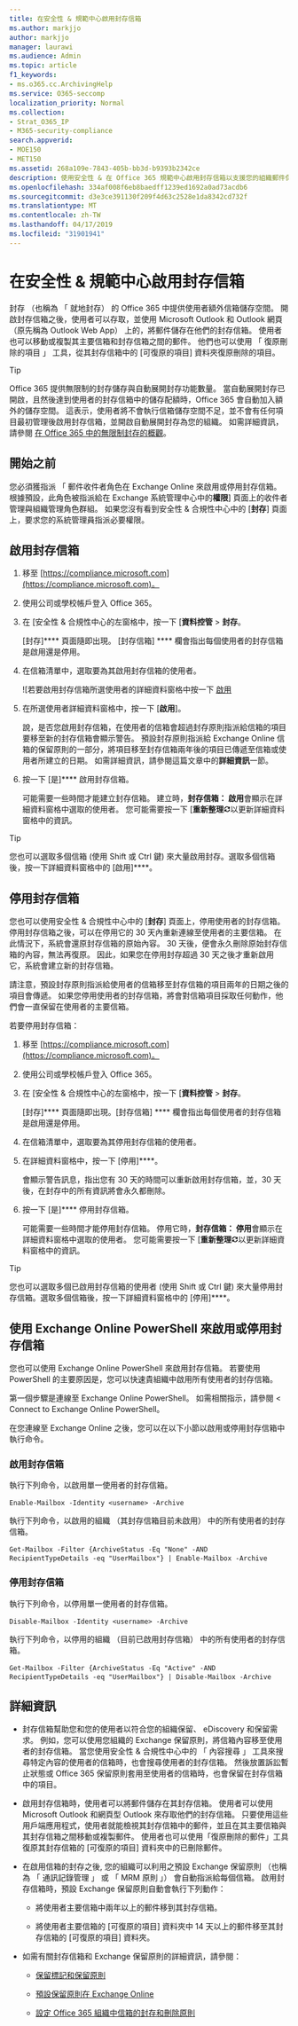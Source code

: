 ```yaml
---
title: 在安全性 & 規範中心啟用封存信箱
ms.author: markjjo
author: markjjo
manager: laurawi
ms.audience: Admin
ms.topic: article
f1_keywords:
- ms.o365.cc.ArchivingHelp
ms.service: O365-seccomp
localization_priority: Normal
ms.collection:
- Strat_O365_IP
- M365-security-compliance
search.appverid:
- MOE150
- MET150
ms.assetid: 268a109e-7843-405b-bb3d-b9393b2342ce
description: 使用安全性 & 在 Office 365 規範中心啟用封存信箱以支援您的組織郵件保留、 eDiscovery 和保留需求。
ms.openlocfilehash: 334af008f6eb8baedff1239ed1692a0ad73acdb6
ms.sourcegitcommit: d3e3ce391130f209f4d63c2528e1da8342cd732f
ms.translationtype: MT
ms.contentlocale: zh-TW
ms.lasthandoff: 04/17/2019
ms.locfileid: "31901941"
---
```

# <a name="enable-archive-mailboxes-in-the-security--compliance-center"></a>在安全性 & 規範中心啟用封存信箱
  
封存 （也稱為 「 就地封存） 的 Office 365 中提供使用者額外信箱儲存空間。 開啟封存信箱之後，使用者可以存取，並使用 Microsoft Outlook 和 Outlook 網頁 （原先稱為 Outlook Web App） 上的，將郵件儲存在他們的封存信箱。 使用者也可以移動或複製其主要信箱和封存信箱之間的郵件。 他們也可以使用 「 復原刪除的項目 」 工具，從其封存信箱中的 [可復原的項目] 資料夾復原刪除的項目。 
  
> [!TIP]
> Office 365 提供無限制的封存儲存與自動展開封存功能數量。 當自動展開封存已開啟，且然後達到使用者的封存信箱中的儲存配額時，Office 365 會自動加入額外的儲存空間。 這表示，使用者將不會執行信箱儲存空間不足，並不會有任何項目最初管理後啟用封存信箱，並開啟自動展開封存為您的組織。 如需詳細資訊，請參閱 [在 Office 365 中的無限制封存的概觀](unlimited-archiving.md)。 
  
## <a name="before-you-begin"></a>開始之前

您必須獲指派 「 郵件收件者角色在 Exchange Online 來啟用或停用封存信箱。 根據預設，此角色被指派給在 Exchange 系統管理中心中的**權限**] 頁面上的收件者管理與組織管理角色群組。 如果您沒有看到安全性 & 合規性中心中的 [**封存**] 頁面上，要求您的系統管理員指派必要權限。 
  
## <a name="enable-an-archive-mailbox"></a>啟用封存信箱
  
1. 移至 [https://compliance.microsoft.com](https://compliance.microsoft.com)。
    
2. 使用公司或學校帳戶登入 Office 365。
    
3. 在 [安全性 & 合規性中心的左窗格中，按一下 [**資料控管** \> **封存**。
    
    [封存]**** 頁面隨即出現。 [封存信箱] **** 欄會指出每個使用者的封存信箱是啟用還是停用。 
    
4. 在信箱清單中，選取要為其啟用封存信箱的使用者。
    
    ![若要啟用封存信箱所選使用者的詳細資料窗格中按一下 [啟用](media/8b53cdec-d5c9-4c28-af11-611f95c37b34.png)
  
5. 在所選使用者詳細資料窗格中，按一下 [**啟用**]。 
    
    說，是否您啟用封存信箱，在使用者的信箱會超過封存原則指派給信箱的項目要移至新的封存信箱會顯示警告。 預設封存原則指派給 Exchange Online 信箱的保留原則的一部分，將項目移至封存信箱兩年後的項目已傳遞至信箱或使用者所建立的日期。 如需詳細資訊，請參閱這篇文章中的**詳細資訊**一節。 
    
6. 按一下 [是]**** 啟用封存信箱。 
    
    可能需要一些時間才能建立封存信箱。 建立時，**封存信箱： 啟用**會顯示在詳細資料窗格中選取的使用者。 您可能需要按一下 [**重新整理**![重新整理圖示](media/O365-MDM-Policy-RefreshIcon.gif)以更新詳細資料窗格中的資訊。 
    
> [!TIP]
> 您也可以選取多個信箱 (使用 Shift 或 Ctrl 鍵) 來大量啟用封存。選取多個信箱後，按一下詳細資料窗格中的 [啟用]****。 
  
## <a name="disable-an-archive-mailbox"></a>停用封存信箱
  
您也可以使用安全性 & 合規性中心中的 [**封存**] 頁面上，停用使用者的封存信箱。 停用封存信箱之後，可以在停用它的 30 天內重新連線至使用者的主要信箱。 在此情況下，系統會還原封存信箱的原始內容。 30 天後，便會永久刪除原始封存信箱的內容，無法再復原。 因此，如果您在停用封存超過 30 天之後才重新啟用它，系統會建立新的封存信箱。 
  
請注意，預設封存原則指派給使用者的信箱移至封存信箱的項目兩年的日期之後的項目會傳遞。 如果您停用使用者的封存信箱，將會對信箱項目採取任何動作，他們會一直保留在使用者的主要信箱。
  
若要停用封存信箱：
  
1. 移至 [https://compliance.microsoft.com](https://compliance.microsoft.com)。
    
2. 使用公司或學校帳戶登入 Office 365。
    
3. 在 [安全性 & 合規性中心的左窗格中，按一下 [**資料控管** \> **封存**。
    
    [封存]**** 頁面隨即出現。[封存信箱] **** 欄會指出每個使用者的封存信箱是啟用還是停用。 
    
4. 在信箱清單中，選取要為其停用封存信箱的使用者。
    
5. 在詳細資料窗格中，按一下 [停用]****。 
    
    會顯示警告訊息，指出您有 30 天的時間可以重新啟用封存信箱，並，30 天後，在封存中的所有資訊將會永久都刪除。 
    
6. 按一下 [是]**** 停用封存信箱。 
    
    可能需要一些時間才能停用封存信箱。 停用它時，**封存信箱： 停用**會顯示在詳細資料窗格中選取的使用者。 您可能需要按一下 [**重新整理**![重新整理圖示](media/O365-MDM-Policy-RefreshIcon.gif)以更新詳細資料窗格中的資訊。 
    
> [!TIP]
> 您也可以選取多個已啟用封存信箱的使用者 (使用 Shift 或 Ctrl 鍵) 來大量停用封存信箱。選取多個信箱後，按一下詳細資料窗格中的 [停用]****。 
  
## <a name="use-exchange-online-powershell-to-enable-or-disable-archive-mailboxes"></a>使用 Exchange Online PowerShell 來啟用或停用封存信箱

您也可以使用 Exchange Online PowerShell 來啟用封存信箱。 若要使用 PowerShell 的主要原因是，您可以快速貴組織中啟用所有使用者的封存信箱。

第一個步驟是連線至 Exchange Online PowerShell。 如需相關指示，請參閱 < <b0>Connect to Exchange Online PowerShell</b0>。

在您連線至 Exchange Online 之後，您可以在以下小節以啟用或停用封存信箱中執行命令。

### <a name="enable-archive-mailboxes"></a>啟用封存信箱

執行下列命令，以啟用單一使用者的封存信箱。
    
  ```
  Enable-Mailbox -Identity <username> -Archive
  ```

執行下列命令，以啟用的組織 （其封存信箱目前未啟用） 中的所有使用者的封存信箱。
    
  ```
  Get-Mailbox -Filter {ArchiveStatus -Eq "None" -AND RecipientTypeDetails -eq "UserMailbox"} | Enable-Mailbox -Archive
  ```
  
### <a name="disable-archive-mailboxes"></a>停用封存信箱

執行下列命令，以停用單一使用者的封存信箱。
    
  ```
  Disable-Mailbox -Identity <username> -Archive
  ```

執行下列命令，以停用的組織 （目前已啟用封存信箱） 中的所有使用者的封存信箱。
    
  ```
  Get-Mailbox -Filter {ArchiveStatus -Eq "Active" -AND RecipientTypeDetails -eq "UserMailbox"} | Disable-Mailbox -Archive
  ```

## <a name="more-information"></a>詳細資訊
  
- 封存信箱幫助您和您的使用者以符合您的組織保留、 eDiscovery 和保留需求。 例如，您可以使用您組織的 Exchange 保留原則，將信箱內容移至使用者的封存信箱。 當您使用安全性 & 合規性中心中的 「 內容搜尋 」 工具來搜尋特定內容的使用者的信箱時，也會搜尋使用者的封存信箱。 然後放置訴訟暫止狀態或 Office 365 保留原則套用至使用者的信箱時，也會保留在封存信箱中的項目。
  
- 啟用封存信箱時，使用者可以將郵件儲存在其封存信箱。 使用者可以使用 Microsoft Outlook 和網頁型 Outlook 來存取他們的封存信箱。 只要使用這些用戶端應用程式，使用者就能檢視其封存信箱中的郵件，並且在其主要信箱與其封存信箱之間移動或複製郵件。 使用者也可以使用「復原刪除的郵件」工具復原其封存信箱的 [可復原的項目] 資料夾中的已刪除郵件。 
  
- 在啟用信箱的封存之後, 您的組織可以利用之預設 Exchange 保留原則 （也稱為 「 通訊記錄管理 」 或 「 MRM 原則 」） 會自動指派給每個信箱。 啟用封存信箱時，預設 Exchange 保留原則自動會執行下列動作： 
  
    - 將使用者主要信箱中兩年以上的郵件移到其封存信箱。 
    
    - 將使用者主要信箱的 [可復原的項目] 資料夾中 14 天以上的郵件移至其封存信箱的 [可復原的項目] 資料夾。
    
- 如需有關封存信箱和 Exchange 保留原則的詳細資訊，請參閱：
    
  - [保留標記和保留原則](https://go.microsoft.com/fwlink/?LinkId=404424)
    
  - [預設保留原則在 Exchange Online](https://go.microsoft.com/fwlink/?linkid=839418)
    
  - [設定 Office 365 組織中信箱的封存和刪除原則](set-up-an-archive-and-deletion-policy-for-mailboxes.md)
